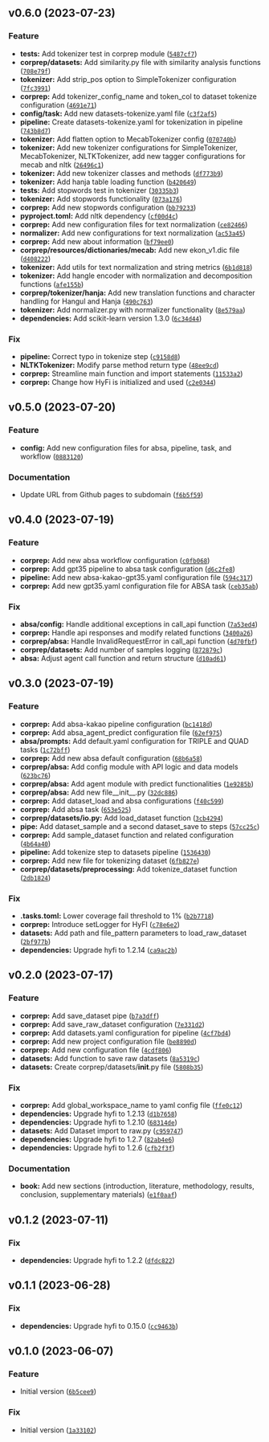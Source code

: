 <!--next-version-placeholder-->

## v0.6.0 (2023-07-23)

### Feature

* **tests:** Add tokenizer test in corprep module ([`5487cf7`](https://github.com/entelecheia/corporate-reputation/commit/5487cf7608628ea897682ab62101b5b03f746dd6))
* **corprep/datasets:** Add similarity.py file with similarity analysis functions ([`708e79f`](https://github.com/entelecheia/corporate-reputation/commit/708e79feabdc5cbb95c60172b928972363b8e417))
* **tokenizer:** Add strip_pos option to SimpleTokenizer configuration ([`7fc3991`](https://github.com/entelecheia/corporate-reputation/commit/7fc39910a6b45b55d72c4b4cd62f951f32f0a784))
* **corprep:** Add tokenizer_config_name and token_col to dataset tokenize configuration ([`4691e71`](https://github.com/entelecheia/corporate-reputation/commit/4691e71460c316ed2cbbddaef29ec4fad7e29b3b))
* **config/task:** Add new datasets-tokenize.yaml file ([`c3f2af5`](https://github.com/entelecheia/corporate-reputation/commit/c3f2af5762cd5f5f71a714c20230d64be8edc44c))
* **pipeline:** Create datasets-tokenize.yaml for tokenization in pipeline ([`743b8d7`](https://github.com/entelecheia/corporate-reputation/commit/743b8d765de0aa769c7e23d78e9a0a6969dca66d))
* **tokenizer:** Add flatten option to MecabTokenizer config ([`070740b`](https://github.com/entelecheia/corporate-reputation/commit/070740b61798d23ab7de37bbdeb0e2c11c4d96eb))
* **tokenizer:** Add new tokenizer configurations for SimpleTokenizer, MecabTokenizer, NLTKTokenizer, add new tagger configurations for mecab and nltk ([`26496c1`](https://github.com/entelecheia/corporate-reputation/commit/26496c1c6dd40a4f65d085d8b10053e19a06405a))
* **tokenizer:** Add new tokenizer classes and methods ([`df773b9`](https://github.com/entelecheia/corporate-reputation/commit/df773b9c1d68835a68e4e1575f9fc67c7b6998fb))
* **tokenizer:** Add hanja table loading function ([`b420649`](https://github.com/entelecheia/corporate-reputation/commit/b42064991ca9b4555350e7b9467b8bc5cc1edc59))
* **tests:** Add stopwords test in tokenizer ([`30335b3`](https://github.com/entelecheia/corporate-reputation/commit/30335b379f5c21ae684d81a381e60406348be857))
* **tokenizer:** Add stopwords functionality ([`073a176`](https://github.com/entelecheia/corporate-reputation/commit/073a176068c2262dee11cea3d56eace8b1d3206c))
* **corprep:** Add new stopwords configuration ([`bb79233`](https://github.com/entelecheia/corporate-reputation/commit/bb79233ba198e0690efaced848d28f6347642051))
* **pyproject.toml:** Add nltk dependency ([`cf00d4c`](https://github.com/entelecheia/corporate-reputation/commit/cf00d4c3ad621a1b34faafe78c9cf827cc8ded3b))
* **corprep:** Add new configuration files for text normalization ([`ce82466`](https://github.com/entelecheia/corporate-reputation/commit/ce824660ed8eb5f3703826e56dc637a13619729c))
* **normalizer:** Add new configurations for text normalization ([`ac53a45`](https://github.com/entelecheia/corporate-reputation/commit/ac53a45356eae16e8f4a770b85ca9687628e168e))
* **corprep:** Add new about information ([`bf79ee0`](https://github.com/entelecheia/corporate-reputation/commit/bf79ee0cfeab4c0ff69a2cc501ee312c1d94d345))
* **corprep/resources/dictionaries/mecab:** Add new ekon_v1.dic file ([`d408222`](https://github.com/entelecheia/corporate-reputation/commit/d408222785369eea7ce8b8d7d805c5944aa03bbb))
* **tokenizer:** Add utils for text normalization and string metrics ([`6b1d818`](https://github.com/entelecheia/corporate-reputation/commit/6b1d8184433717d51b962bc227b448fd4a9b4330))
* **tokenizer:** Add hangle encoder with normalization and decomposition functions ([`afe155b`](https://github.com/entelecheia/corporate-reputation/commit/afe155b1436c39ee7d5ab8906bc097bb43f27a28))
* **corprep/tokenizer/hanja:** Add new translation functions and character handling for Hangul and Hanja ([`490c763`](https://github.com/entelecheia/corporate-reputation/commit/490c763cfe1311216f356bd6ac4737e760f2e51b))
* **tokenizer:** Add normalizer.py with normalizer functionality ([`8e579aa`](https://github.com/entelecheia/corporate-reputation/commit/8e579aae696f0ba395865266637244d5e47092c5))
* **dependencies:** Add scikit-learn version 1.3.0 ([`6c34d44`](https://github.com/entelecheia/corporate-reputation/commit/6c34d44ad5156f543ef49369756587b994239f56))

### Fix

* **pipeline:** Correct typo in tokenize step ([`c9158d8`](https://github.com/entelecheia/corporate-reputation/commit/c9158d8a0b9f4c63c865f0b3149afbcad84af18c))
* **NLTKTokenizer:** Modify parse method return type ([`48ee9cd`](https://github.com/entelecheia/corporate-reputation/commit/48ee9cdd4283a998214ce97133f11adc0a5765d7))
* **corprep:** Streamline main function and import statements ([`11533a2`](https://github.com/entelecheia/corporate-reputation/commit/11533a2f793b5771f87d27a9cffe07fed0070ca3))
* **corprep:** Change how HyFi is initialized and used ([`c2e0344`](https://github.com/entelecheia/corporate-reputation/commit/c2e03440e8f9856878865a6c8b4dfa94cffd7d29))

## v0.5.0 (2023-07-20)

### Feature

* **config:** Add new configuration files for absa, pipeline, task, and workflow ([`0883120`](https://github.com/entelecheia/corporate-reputation/commit/0883120369d3e7d2726fc31cdda8712382f4017c))

### Documentation

* Update URL from Github pages to subdomain ([`f6b5f59`](https://github.com/entelecheia/corporate-reputation/commit/f6b5f59beb2acf938001dd08c02549cb4d6a19fa))

## v0.4.0 (2023-07-19)

### Feature

* **corprep:** Add new absa workflow configuration ([`c0fb068`](https://github.com/entelecheia/corporate-reputation/commit/c0fb068cf3bb0961aeb71cee464602377840f692))
* **corprep:** Add gpt35 pipeline to absa task configuration ([`d6c2fe8`](https://github.com/entelecheia/corporate-reputation/commit/d6c2fe8fe008a8040c5a7cdd1871bbf853af60dd))
* **pipeline:** Add new absa-kakao-gpt35.yaml configuration file ([`594c317`](https://github.com/entelecheia/corporate-reputation/commit/594c317202695d64260cf92ee7bbd85474c070b7))
* **corprep:** Add new gpt35.yaml configuration file for ABSA task ([`ceb35ab`](https://github.com/entelecheia/corporate-reputation/commit/ceb35ab00a3e6f337d34e333b94b9269024eed9d))

### Fix

* **absa/config:** Handle additional exceptions in call_api function ([`7a53ed4`](https://github.com/entelecheia/corporate-reputation/commit/7a53ed4e3e2c16fdd5bc4970e0832f36c9d0fc70))
* **corprep:** Handle api responses and modify related functions ([`3400a26`](https://github.com/entelecheia/corporate-reputation/commit/3400a260fe18a9afd648ae9f6f76f35c3ecc4676))
* **corprep/absa:** Handle InvalidRequestError in call_api function ([`4d70fbf`](https://github.com/entelecheia/corporate-reputation/commit/4d70fbf5d4d8e699909d1de1b41d4b26689f2370))
* **corprep/datasets:** Add number of samples logging ([`872879c`](https://github.com/entelecheia/corporate-reputation/commit/872879c772970ff2b01914f2c9d1205a332dab60))
* **absa:** Adjust agent call function and return structure ([`d10ad61`](https://github.com/entelecheia/corporate-reputation/commit/d10ad6135e4f31b0e77365cdfb19b281105d3121))

## v0.3.0 (2023-07-19)

### Feature

* **corprep:** Add absa-kakao pipeline configuration ([`bc1418d`](https://github.com/entelecheia/corporate-reputation/commit/bc1418d4726620d65d28865b4f079a6bd8971066))
* **corprep:** Add absa_agent_predict configuration file ([`62ef975`](https://github.com/entelecheia/corporate-reputation/commit/62ef97578c19f0b55b58d7c5f1069701eb44a2ed))
* **absa/prompts:** Add default.yaml configuration for TRIPLE and QUAD tasks ([`1c72bff`](https://github.com/entelecheia/corporate-reputation/commit/1c72bff6a424087023eac3f9dabfe22fd2d8de1b))
* **corprep:** Add new absa default configuration ([`68b6a58`](https://github.com/entelecheia/corporate-reputation/commit/68b6a58e738ac3078e21c2350b1649340f109015))
* **corprep/absa:** Add config module with API logic and data models ([`623bc76`](https://github.com/entelecheia/corporate-reputation/commit/623bc76fb9d6f9de7a59057ea33ac742ccb7dd3a))
* **corprep/absa:** Add agent module with predict functionalities ([`1e9285b`](https://github.com/entelecheia/corporate-reputation/commit/1e9285b6dbbf9e36274dcaf0da206494043d7996))
* **corprep/absa:** Add new file__init__.py ([`32dc886`](https://github.com/entelecheia/corporate-reputation/commit/32dc886d6d86eb530cdd96e0a31b74bc9c63a501))
* **corprep:** Add dataset_load and absa configurations ([`f40c599`](https://github.com/entelecheia/corporate-reputation/commit/f40c59927204ee0cab7b1920bcd3e0d2222b2392))
* **corprep:** Add absa task ([`653e525`](https://github.com/entelecheia/corporate-reputation/commit/653e525b5dc7b0ddef41bfc7f6aeed3bd772d573))
* **corprep/datasets/io.py:** Add load_dataset function ([`3cb4294`](https://github.com/entelecheia/corporate-reputation/commit/3cb4294351b7a355a4e9b150a5972685543c177d))
* **pipe:** Add dataset_sample and a second dataset_save to steps ([`57cc25c`](https://github.com/entelecheia/corporate-reputation/commit/57cc25cb4bf35994eec1fd0d4efa26cd890ca692))
* **corprep:** Add sample_dataset function and related configuration ([`4b64a40`](https://github.com/entelecheia/corporate-reputation/commit/4b64a40f6866b0332439127a2687e405378fc7d0))
* **pipeline:** Add tokenize step to datasets pipeline ([`1536430`](https://github.com/entelecheia/corporate-reputation/commit/15364302b9563cf54900bb83585de588afa2aee1))
* **corprep:** Add new file for tokenizing dataset ([`6fb827e`](https://github.com/entelecheia/corporate-reputation/commit/6fb827e2041f063363eb32e112b28bb7dce5849b))
* **corprep/datasets/preprocessing:** Add tokenize_dataset function ([`2db1824`](https://github.com/entelecheia/corporate-reputation/commit/2db1824baabb8ecb5afb37f7a303e4efae59970c))

### Fix

* **.tasks.toml:** Lower coverage fail threshold to 1% ([`b2b7718`](https://github.com/entelecheia/corporate-reputation/commit/b2b77188a10c0d4a47b3d40534358cee0df64806))
* **corprep:** Introduce setLogger for HyFI ([`c78e6e2`](https://github.com/entelecheia/corporate-reputation/commit/c78e6e24c11d2b3bdba2053e7d9bf66df0efe60f))
* **datasets:** Add path and file_pattern parameters to load_raw_dataset ([`2bf977b`](https://github.com/entelecheia/corporate-reputation/commit/2bf977b96c126cc165cae59079f1b5284ced584a))
* **dependencies:** Upgrade hyfi to 1.2.14 ([`ca9ac2b`](https://github.com/entelecheia/corporate-reputation/commit/ca9ac2b1864e00bc7b9f4b896e669c573e7d0e9c))

## v0.2.0 (2023-07-17)

### Feature

* **corprep:** Add save_dataset pipe ([`b7a3dff`](https://github.com/entelecheia/corporate-reputation/commit/b7a3dff1d7a29015f986a618c2159db1dc5994d5))
* **corprep:** Add save_raw_dataset configuration ([`7e331d2`](https://github.com/entelecheia/corporate-reputation/commit/7e331d2be8bdeafcd11c2d15b6aebb16e0777249))
* **corprep:** Add datasets.yaml configuration for pipeline ([`4cf7bd4`](https://github.com/entelecheia/corporate-reputation/commit/4cf7bd44f72a96f10ea7e88d63306c237812e7ee))
* **corprep:** Add new project configuration file ([`be8890d`](https://github.com/entelecheia/corporate-reputation/commit/be8890d3e7f4623eb6fc19013f3a101b112c4c65))
* **corprep:** Add new configuration file ([`4cdf806`](https://github.com/entelecheia/corporate-reputation/commit/4cdf8065ac4f5cb94ac7c616629fc2cd5e469ce9))
* **datasets:** Add function to save raw datasets ([`8a5319c`](https://github.com/entelecheia/corporate-reputation/commit/8a5319c443607d946103262f2bf00eb5e48dd348))
* **datasets:** Create corprep/datasets/__init__.py file ([`5808b35`](https://github.com/entelecheia/corporate-reputation/commit/5808b35df0944d42a2969cd92cb260a8e7e4f6e1))

### Fix

* **corprep:** Add global_workspace_name to yaml config file ([`ffe0c12`](https://github.com/entelecheia/corporate-reputation/commit/ffe0c126ab89f4366c5e7a2781284f6c6109e0e7))
* **dependencies:** Upgrade hyfi to 1.2.13 ([`d1b7658`](https://github.com/entelecheia/corporate-reputation/commit/d1b7658ca6fff488e54772cc61a213f435fe9243))
* **dependencies:** Upgrade hyfi to 1.2.10 ([`68314de`](https://github.com/entelecheia/corporate-reputation/commit/68314de361efb6ea3c391423e6893cf166eb8de9))
* **datasets:** Add Dataset import to raw.py ([`c959747`](https://github.com/entelecheia/corporate-reputation/commit/c95974736c15b232a531009be0c276d91b258dc7))
* **dependencies:** Upgrade hyfi to 1.2.7 ([`82ab4e6`](https://github.com/entelecheia/corporate-reputation/commit/82ab4e6e89e61e1d98f0d5fa99c6604643e9004f))
* **dependencies:** Upgrade hyfi to 1.2.6 ([`cfb2f3f`](https://github.com/entelecheia/corporate-reputation/commit/cfb2f3fd3daddcb3d7c8c5b3188c4e45f48953e0))

### Documentation

* **book:** Add new sections (introduction, literature, methodology, results, conclusion, supplementary materials) ([`e1f0aaf`](https://github.com/entelecheia/corporate-reputation/commit/e1f0aaf7dfa97f8ac82da880e532677423c3cb2b))

## v0.1.2 (2023-07-11)

### Fix

* **dependencies:** Upgrade hyfi to 1.2.2 ([`dfdc822`](https://github.com/entelecheia/corporate-reputation/commit/dfdc8228ae24c3929d0e47d3521313efbd077f64))

## v0.1.1 (2023-06-28)

### Fix

* **dependencies:** Upgrade hyfi to 0.15.0 ([`cc9463b`](https://github.com/entelecheia/corporate-reputation/commit/cc9463b3114cbfc31603da961338bd2900b2aaa1))

## v0.1.0 (2023-06-07)

### Feature

* Initial version ([`6b5cee9`](https://github.com/entelecheia/corporate-reputation/commit/6b5cee938a1315eb4aa313b03579047bd2918ba1))

### Fix

* Initial version ([`1a33102`](https://github.com/entelecheia/corporate-reputation/commit/1a3310267ec0ade0a94e6f549abaefb50186fab9))
